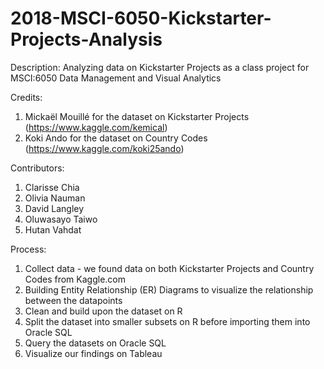# 2018-MSCI-6050-Kickstarter-Projects-Analysis

Description: Analyzing data on Kickstarter Projects as a class project for MSCI:6050 Data Management and Visual Analytics

Credits: 
  1) Mickaël Mouillé for the dataset on Kickstarter Projects (https://www.kaggle.com/kemical)
  2) Koki Ando for the dataset on Country Codes (https://www.kaggle.com/koki25ando)

Contributors: 
  1) Clarisse Chia 
  2) Olivia Nauman
  3) David Langley
  4) Oluwasayo Taiwo
  5) Hutan Vahdat

Process:
  1) Collect data - we found data on both Kickstarter Projects and Country Codes from Kaggle.com 
  2) Building Entity Relationship (ER) Diagrams to visualize the relationship between the datapoints
  3) Clean and build upon the dataset on R
  4) Split the dataset into smaller subsets on R before importing them into Oracle SQL
  5) Query the datasets on Oracle SQL
  6) Visualize our findings on Tableau
